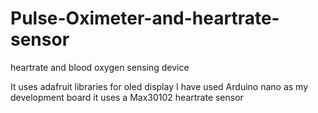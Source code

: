 # Pulse-Oximeter-and-heartrate-sensor
heartrate and blood oxygen sensing device

It uses adafruit libraries for oled display
I have used Arduino nano as my development board 
it uses a Max30102 heartrate sensor 
